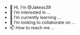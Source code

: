 - 👋 Hi, I’m @Jakess39
- 👀 I’m interested in ...
- 🌱 I’m currently learning ...
- 💞️ I’m looking to collaborate on ...
- 📫 How to reach me ...

<!---
Jakess39/Jakess39 is a ✨ special ✨ repository because its `README.md` (this file) appears on your GitHub profile.
You can click the Preview Link to take a look at your changes.
--->
